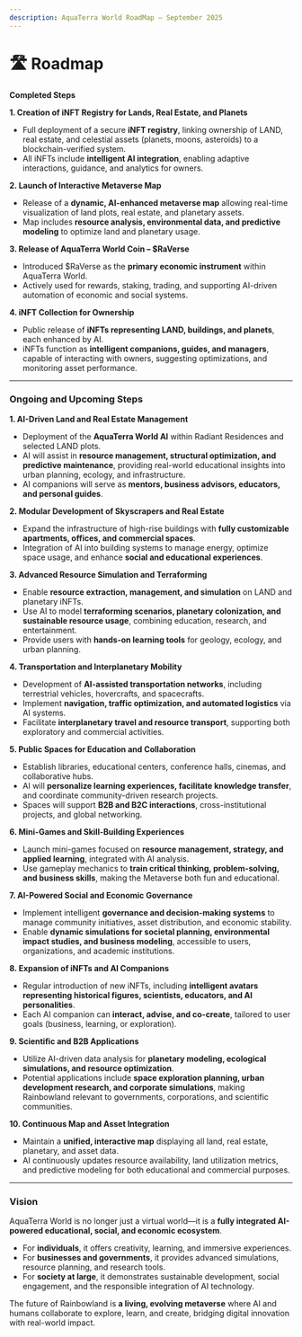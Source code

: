 ```yaml
---
description: AquaTerra World RoadMap – September 2025
---
```


# 🛣️ Roadmap

**Completed Steps**

**1. Creation of iNFT Registry for Lands, Real Estate, and Planets**

* Full deployment of a secure **iNFT registry**, linking ownership of LAND, real estate, and celestial assets (planets, moons, asteroids) to a blockchain-verified system.
* All iNFTs include **intelligent AI integration**, enabling adaptive interactions, guidance, and analytics for owners.

**2. Launch of Interactive Metaverse Map**

* Release of a **dynamic, AI-enhanced metaverse map** allowing real-time visualization of land plots, real estate, and planetary assets.
* Map includes **resource analysis, environmental data, and predictive modeling** to optimize land and planetary usage.

**3. Release of AquaTerra World Coin – $RaVerse**

* Introduced $RaVerse as the **primary economic instrument** within AquaTerra World.
* Actively used for rewards, staking, trading, and supporting AI-driven automation of economic and social systems.

**4. iNFT Collection for Ownership**

* Public release of **iNFTs representing LAND, buildings, and planets**, each enhanced by AI.
* iNFTs function as **intelligent companions, guides, and managers**, capable of interacting with owners, suggesting optimizations, and monitoring asset performance.

***

### **Ongoing and Upcoming Steps**

**1. AI-Driven Land and Real Estate Management**

* Deployment of the **AquaTerra World AI** within Radiant Residences and selected LAND plots.
* AI will assist in **resource management, structural optimization, and predictive maintenance**, providing real-world educational insights into urban planning, ecology, and infrastructure.
* AI companions will serve as **mentors, business advisors, educators, and personal guides**.

**2. Modular Development of Skyscrapers and Real Estate**

* Expand the infrastructure of high-rise buildings with **fully customizable apartments, offices, and commercial spaces**.
* Integration of AI into building systems to manage energy, optimize space usage, and enhance **social and educational experiences**.

**3. Advanced Resource Simulation and Terraforming**

* Enable **resource extraction, management, and simulation** on LAND and planetary iNFTs.
* Use AI to model **terraforming scenarios, planetary colonization, and sustainable resource usage**, combining education, research, and entertainment.
* Provide users with **hands-on learning tools** for geology, ecology, and urban planning.

**4. Transportation and Interplanetary Mobility**

* Development of **AI-assisted transportation networks**, including terrestrial vehicles, hovercrafts, and spacecrafts.
* Implement **navigation, traffic optimization, and automated logistics** via AI systems.
* Facilitate **interplanetary travel and resource transport**, supporting both exploratory and commercial activities.

**5. Public Spaces for Education and Collaboration**

* Establish libraries, educational centers, conference halls, cinemas, and collaborative hubs.
* AI will **personalize learning experiences, facilitate knowledge transfer**, and coordinate community-driven research projects.
* Spaces will support **B2B and B2C interactions**, cross-institutional projects, and global networking.

**6. Mini-Games and Skill-Building Experiences**

* Launch mini-games focused on **resource management, strategy, and applied learning**, integrated with AI analysis.
* Use gameplay mechanics to **train critical thinking, problem-solving, and business skills**, making the Metaverse both fun and educational.

**7. AI-Powered Social and Economic Governance**

* Implement intelligent **governance and decision-making systems** to manage community initiatives, asset distribution, and economic stability.
* Enable **dynamic simulations for societal planning, environmental impact studies, and business modeling**, accessible to users, organizations, and academic institutions.

**8. Expansion of iNFTs and AI Companions**

* Regular introduction of new iNFTs, including **intelligent avatars representing historical figures, scientists, educators, and AI personalities**.
* Each AI companion can **interact, advise, and co-create**, tailored to user goals (business, learning, or exploration).

**9. Scientific and B2B Applications**

* Utilize AI-driven data analysis for **planetary modeling, ecological simulations, and resource optimization**.
* Potential applications include **space exploration planning, urban development research, and corporate simulations**, making Rainbowland relevant to governments, corporations, and scientific communities.

**10. Continuous Map and Asset Integration**

* Maintain a **unified, interactive map** displaying all land, real estate, planetary, and asset data.
* AI continuously updates resource availability, land utilization metrics, and predictive modeling for both educational and commercial purposes.

***

### **Vision**

AquaTerra World is no longer just a virtual world—it is a **fully integrated AI-powered educational, social, and economic ecosystem**.

* For **individuals**, it offers creativity, learning, and immersive experiences.
* For **businesses and governments**, it provides advanced simulations, resource planning, and research tools.
* For **society at large**, it demonstrates sustainable development, social engagement, and the responsible integration of AI technology.

The future of Rainbowland is **a living, evolving metaverse** where AI and humans collaborate to explore, learn, and create, bridging digital innovation with real-world impact.
